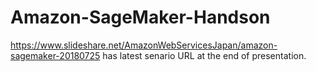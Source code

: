 # Amazon-SageMaker-Handson

https://www.slideshare.net/AmazonWebServicesJapan/amazon-sagemaker-20180725
has latest senario URL at the end of presentation.
